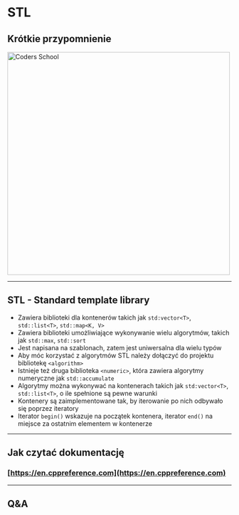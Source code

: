 <!-- .slide: data-background="#111111" -->

# STL

## Krótkie przypomnienie

<a href="https://coders.school">
    <img width="500" data-src="../img/coders_school_logo.png" alt="Coders School" class="plain">
</a>

___

## STL - Standard template library

* <!-- .element: class="fragment fade-in" --> Zawiera biblioteki dla kontenerów takich jak <code>std:vector&lt;T&gt;</code>, <code>std::list&lt;T&gt;</code>, <code>std::map&lt;K, V&gt;</code>
* <!-- .element: class="fragment fade-in" --> Zawiera biblioteki umożliwiające wykonywanie wielu algorytmów, takich jak <code>std::max</code>, <code>std::sort</code>
* <!-- .element: class="fragment fade-in" --> Jest napisana na szablonach, zatem jest uniwersalna dla wielu typów
* <!-- .element: class="fragment fade-in" --> Aby móc korzystać z algorytmów STL należy dołączyć do projektu bibliotekę <code>&lt;algorithm&gt;</code>
* <!-- .element: class="fragment fade-in" --> Istnieje też druga biblioteka <code>&lt;numeric&gt;</code>, która zawiera algorytmy numeryczne jak <code>std::accumulate</code>
* <!-- .element: class="fragment fade-in" --> Algorytmy można wykonywać na kontenerach takich jak <code>std:vector&lt;T&gt;</code>, <code>std::list&lt;T&gt;</code>, o ile spełnione są pewne warunki
* <!-- .element: class="fragment fade-in" --> Kontenery są zaimplementowane tak, by iterowanie po nich odbywało się poprzez iteratory
* <!-- .element: class="fragment fade-in" --> Iterator <code>begin()</code> wskazuje na początek kontenera, iterator <code>end()</code> na miejsce za ostatnim elementem w kontenerze

___

## Jak czytać dokumentację

### [https://en.cppreference.com](https://en.cppreference.com)

___

## Q&A
